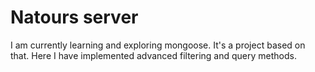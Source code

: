 # Natours server

I am currently learning and exploring mongoose. It's a project based on that. Here I have implemented advanced filtering and query methods.
